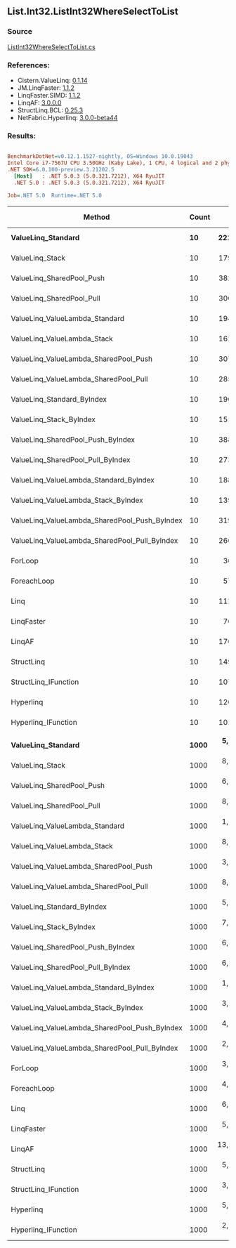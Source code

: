 ﻿## List.Int32.ListInt32WhereSelectToList

### Source
[ListInt32WhereSelectToList.cs](../LinqBenchmarks/List/Int32/ListInt32WhereSelectToList.cs)

### References:
- Cistern.ValueLinq: [0.1.14](https://www.nuget.org/packages/Cistern.ValueLinq/0.1.14)
- JM.LinqFaster: [1.1.2](https://www.nuget.org/packages/JM.LinqFaster/1.1.2)
- LinqFaster.SIMD: [1.1.2](https://www.nuget.org/packages/LinqFaster.SIMD/1.0.3)
- LinqAF: [3.0.0.0](https://www.nuget.org/packages/LinqAF/3.0.0.0)
- StructLinq.BCL: [0.25.3](https://www.nuget.org/packages/StructLinq.BCL/0.25.3)
- NetFabric.Hyperlinq: [3.0.0-beta44](https://www.nuget.org/packages/NetFabric.Hyperlinq/3.0.0-beta44)

### Results:
``` ini

BenchmarkDotNet=v0.12.1.1527-nightly, OS=Windows 10.0.19043
Intel Core i7-7567U CPU 3.50GHz (Kaby Lake), 1 CPU, 4 logical and 2 physical cores
.NET SDK=6.0.100-preview.3.21202.5
  [Host]   : .NET 5.0.3 (5.0.321.7212), X64 RyuJIT
  .NET 5.0 : .NET 5.0.3 (5.0.321.7212), X64 RyuJIT

Job=.NET 5.0  Runtime=.NET 5.0  

```
|                                        Method | Count |         Mean |      Error |     StdDev |       Median | Ratio | RatioSD |  Gen 0 | Gen 1 | Gen 2 | Allocated |
|---------------------------------------------- |------ |-------------:|-----------:|-----------:|-------------:|------:|--------:|-------:|------:|------:|----------:|
|                            **ValueLinq_Standard** |    **10** |    **221.46 ns** |   **4.401 ns** |   **4.520 ns** |    **219.23 ns** |  **7.15** |    **0.25** | **0.0305** |     **-** |     **-** |      **64 B** |
|                               ValueLinq_Stack |    10 |    179.38 ns |   0.813 ns |   0.679 ns |    179.63 ns |  5.77 |    0.18 | 0.0305 |     - |     - |      64 B |
|                     ValueLinq_SharedPool_Push |    10 |    382.47 ns |   5.674 ns |   5.030 ns |    383.88 ns | 12.32 |    0.42 | 0.0305 |     - |     - |      64 B |
|                     ValueLinq_SharedPool_Pull |    10 |    300.94 ns |   6.093 ns |   6.772 ns |    297.48 ns |  9.73 |    0.31 | 0.0305 |     - |     - |      64 B |
|                ValueLinq_ValueLambda_Standard |    10 |    194.74 ns |   0.911 ns |   0.761 ns |    194.65 ns |  6.26 |    0.19 | 0.0305 |     - |     - |      64 B |
|                   ValueLinq_ValueLambda_Stack |    10 |    162.19 ns |   0.662 ns |   0.517 ns |    162.35 ns |  5.21 |    0.16 | 0.0305 |     - |     - |      64 B |
|         ValueLinq_ValueLambda_SharedPool_Push |    10 |    307.68 ns |   1.991 ns |   1.862 ns |    307.32 ns |  9.92 |    0.30 | 0.0305 |     - |     - |      64 B |
|         ValueLinq_ValueLambda_SharedPool_Pull |    10 |    285.73 ns |   3.314 ns |   3.100 ns |    285.28 ns |  9.21 |    0.28 | 0.0305 |     - |     - |      64 B |
|                    ValueLinq_Standard_ByIndex |    10 |    196.20 ns |   3.207 ns |   2.843 ns |    197.08 ns |  6.32 |    0.19 | 0.0305 |     - |     - |      64 B |
|                       ValueLinq_Stack_ByIndex |    10 |    151.54 ns |   0.637 ns |   0.596 ns |    151.37 ns |  4.89 |    0.13 | 0.0303 |     - |     - |      64 B |
|             ValueLinq_SharedPool_Push_ByIndex |    10 |    388.68 ns |   2.235 ns |   1.981 ns |    388.41 ns | 12.52 |    0.39 | 0.0305 |     - |     - |      64 B |
|             ValueLinq_SharedPool_Pull_ByIndex |    10 |    273.08 ns |   1.941 ns |   1.815 ns |    273.08 ns |  8.80 |    0.26 | 0.0305 |     - |     - |      64 B |
|        ValueLinq_ValueLambda_Standard_ByIndex |    10 |    188.88 ns |   1.305 ns |   1.157 ns |    188.67 ns |  6.08 |    0.19 | 0.0305 |     - |     - |      64 B |
|           ValueLinq_ValueLambda_Stack_ByIndex |    10 |    139.70 ns |   0.676 ns |   0.599 ns |    139.62 ns |  4.50 |    0.13 | 0.0305 |     - |     - |      64 B |
| ValueLinq_ValueLambda_SharedPool_Push_ByIndex |    10 |    319.12 ns |   1.763 ns |   1.563 ns |    318.65 ns | 10.28 |    0.29 | 0.0305 |     - |     - |      64 B |
| ValueLinq_ValueLambda_SharedPool_Pull_ByIndex |    10 |    266.27 ns |   5.057 ns |   4.730 ns |    266.86 ns |  8.59 |    0.32 | 0.0305 |     - |     - |      64 B |
|                                       ForLoop |    10 |     30.87 ns |   0.331 ns |   0.605 ns |     30.69 ns |  1.00 |    0.00 | 0.0343 |     - |     - |      72 B |
|                                   ForeachLoop |    10 |     57.04 ns |   0.201 ns |   0.188 ns |     56.99 ns |  1.84 |    0.05 | 0.0343 |     - |     - |      72 B |
|                                          Linq |    10 |    112.87 ns |   2.321 ns |   5.991 ns |    108.50 ns |  3.62 |    0.19 | 0.1069 |     - |     - |     224 B |
|                                    LinqFaster |    10 |     76.45 ns |   1.476 ns |   3.836 ns |     74.00 ns |  2.56 |    0.13 | 0.0650 |     - |     - |     136 B |
|                                        LinqAF |    10 |    170.96 ns |   1.235 ns |   0.964 ns |    170.70 ns |  5.49 |    0.18 | 0.0341 |     - |     - |      72 B |
|                                    StructLinq |    10 |    149.11 ns |   3.014 ns |   6.488 ns |    145.58 ns |  4.87 |    0.23 | 0.0763 |     - |     - |     160 B |
|                          StructLinq_IFunction |    10 |    107.83 ns |   0.801 ns |   0.749 ns |    108.09 ns |  3.48 |    0.10 | 0.0305 |     - |     - |      64 B |
|                                     Hyperlinq |    10 |    120.14 ns |   0.700 ns |   0.584 ns |    119.99 ns |  3.86 |    0.13 | 0.0305 |     - |     - |      64 B |
|                           Hyperlinq_IFunction |    10 |    101.41 ns |   2.100 ns |   2.731 ns |    102.54 ns |  3.27 |    0.13 | 0.0305 |     - |     - |      64 B |
|                                               |       |              |            |            |              |       |         |        |       |       |           |
|                            **ValueLinq_Standard** |  **1000** |  **5,398.25 ns** |  **31.022 ns** |  **25.905 ns** |  **5,396.41 ns** |  **1.74** |    **0.02** | **2.0523** |     **-** |     **-** |   **4,304 B** |
|                               ValueLinq_Stack |  1000 |  8,242.89 ns |  33.134 ns |  29.372 ns |  8,248.31 ns |  2.65 |    0.03 | 1.9836 |     - |     - |   4,176 B |
|                     ValueLinq_SharedPool_Push |  1000 |  6,038.85 ns |  45.346 ns |  42.416 ns |  6,035.40 ns |  1.94 |    0.02 | 0.9842 |     - |     - |   2,072 B |
|                     ValueLinq_SharedPool_Pull |  1000 |  8,237.41 ns | 103.412 ns |  96.731 ns |  8,254.23 ns |  2.65 |    0.04 | 0.9766 |     - |     - |   2,072 B |
|                ValueLinq_ValueLambda_Standard |  1000 |  1,944.72 ns |  28.686 ns |  22.396 ns |  1,945.36 ns |  0.62 |    0.01 | 2.0561 |     - |     - |   4,304 B |
|                   ValueLinq_ValueLambda_Stack |  1000 |  8,091.35 ns |  43.473 ns |  38.538 ns |  8,100.93 ns |  2.60 |    0.03 | 1.9836 |     - |     - |   4,176 B |
|         ValueLinq_ValueLambda_SharedPool_Push |  1000 |  3,328.28 ns |  30.168 ns |  25.192 ns |  3,337.69 ns |  1.07 |    0.02 | 0.9880 |     - |     - |   2,072 B |
|         ValueLinq_ValueLambda_SharedPool_Pull |  1000 |  8,767.16 ns |  42.235 ns |  39.507 ns |  8,761.38 ns |  2.82 |    0.03 | 0.9766 |     - |     - |   2,072 B |
|                    ValueLinq_Standard_ByIndex |  1000 |  5,414.13 ns |  28.301 ns |  25.088 ns |  5,405.05 ns |  1.74 |    0.02 | 2.0523 |     - |     - |   4,304 B |
|                       ValueLinq_Stack_ByIndex |  1000 |  7,043.36 ns | 136.956 ns | 140.643 ns |  7,061.37 ns |  2.26 |    0.05 | 1.9913 |     - |     - |   4,176 B |
|             ValueLinq_SharedPool_Push_ByIndex |  1000 |  6,075.45 ns |  43.876 ns |  41.042 ns |  6,059.66 ns |  1.95 |    0.03 | 0.9842 |     - |     - |   2,072 B |
|             ValueLinq_SharedPool_Pull_ByIndex |  1000 |  6,695.31 ns |  35.673 ns |  31.623 ns |  6,691.70 ns |  2.15 |    0.03 | 0.9842 |     - |     - |   2,072 B |
|        ValueLinq_ValueLambda_Standard_ByIndex |  1000 |  1,924.57 ns |  24.911 ns |  23.302 ns |  1,924.73 ns |  0.62 |    0.01 | 2.0561 |     - |     - |   4,304 B |
|           ValueLinq_ValueLambda_Stack_ByIndex |  1000 |  3,096.62 ns |  33.558 ns |  31.390 ns |  3,098.95 ns |  1.00 |    0.01 | 1.9951 |     - |     - |   4,176 B |
| ValueLinq_ValueLambda_SharedPool_Push_ByIndex |  1000 |  4,038.75 ns |  27.595 ns |  25.813 ns |  4,037.55 ns |  1.30 |    0.02 | 0.9842 |     - |     - |   2,072 B |
| ValueLinq_ValueLambda_SharedPool_Pull_ByIndex |  1000 |  2,893.23 ns |  57.497 ns | 126.208 ns |  2,849.68 ns |  0.91 |    0.03 | 0.9880 |     - |     - |   2,072 B |
|                                       ForLoop |  1000 |  3,112.03 ns |  36.726 ns |  32.556 ns |  3,104.07 ns |  1.00 |    0.00 | 2.0561 |     - |     - |   4,304 B |
|                                   ForeachLoop |  1000 |  4,906.11 ns |  62.789 ns |  55.661 ns |  4,909.10 ns |  1.58 |    0.02 | 2.0523 |     - |     - |   4,304 B |
|                                          Linq |  1000 |  6,473.11 ns |  33.551 ns |  31.384 ns |  6,468.84 ns |  2.08 |    0.03 | 2.1286 |     - |     - |   4,456 B |
|                                    LinqFaster |  1000 |  5,521.60 ns |  32.445 ns |  28.761 ns |  5,520.37 ns |  1.77 |    0.02 | 3.0441 |     - |     - |   6,376 B |
|                                        LinqAF |  1000 | 13,110.87 ns |  76.274 ns |  63.692 ns | 13,090.70 ns |  4.21 |    0.05 | 2.0447 |     - |     - |   4,304 B |
|                                    StructLinq |  1000 |  5,682.02 ns |  42.150 ns |  39.427 ns |  5,676.01 ns |  1.83 |    0.02 | 1.0300 |     - |     - |   2,168 B |
|                          StructLinq_IFunction |  1000 |  3,230.80 ns |  25.129 ns |  20.984 ns |  3,237.12 ns |  1.04 |    0.01 | 0.9880 |     - |     - |   2,072 B |
|                                     Hyperlinq |  1000 |  5,463.75 ns |  45.264 ns |  42.340 ns |  5,457.44 ns |  1.76 |    0.03 | 0.9842 |     - |     - |   2,072 B |
|                           Hyperlinq_IFunction |  1000 |  2,708.14 ns |  17.529 ns |  15.539 ns |  2,709.03 ns |  0.87 |    0.01 | 0.9880 |     - |     - |   2,072 B |
